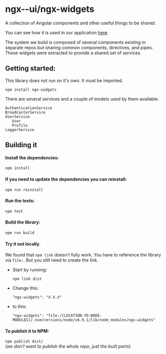 # ngx--ui/ngx-widgets
A collection of Angular components and other useful things to be shared.

You can see how it is used in our application [here](https://github.com/fabric8io/fabric8-ui).

The system we build is composed of several components existing in separate repos but
sharing common components, directives, and pipes. These widgets were extracted to 
provide a shared set of services. 

## Getting started:

This library does not run on it's own. It must be imported. 

`npm install ngx-widgets`

There are several services and a couple of models used by them available.

    AuthenticationService    
    BroadcasterService    
    UserService    
       User
       Profile     
    LoggerService
 

## Building it 
 
#### Install the dependencies:
 
 `npm install`
 
#### If you need to update the dependencies you can reinstall:
 
 `npm run reinstall`
 
#### Run the tests:
 
 `npm test`
 
#### Build the library:
 
 `npm run build`
 
#### Try it out locally. 
 
 We found that `npm link` doesn't fully work. You have to reference the library via `file:`. But you still need to create the link.
 
 - Start by running:
 
   `npm link dist`
 
 - Change this:
 
   `"ngx-widgets": "X.X.X"`
   
 - to this:
 
   `"ngx-widgets": "file:/[LOCATION-TO-NODE-MODULES]/.nvm/versions/node/v6.9.1/lib/node_modules/ngx-widgets"`
 
 
#### To publish it to NPM:
 
 `npm publish dist/`  
(_we don't want to publish the whole repo, just the built parts_)

